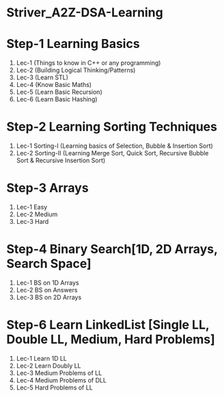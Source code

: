 # Striver_A2Z-DSA-Learning

# Step-1 Learning Basics
1. Lec-1 (Things to know in C++ or any programming)
2. Lec-2 (Building Logical Thinking/Patterns)
3. Lec-3 (Learn STL)
4. Lec-4 (Know Basic Maths)
5. Lec-5 (Learn Basic Recursion)
6. Lec-6 (Learn Basic Hashing)


# Step-2 Learning Sorting Techniques
1. Lec-1 Sorting-I (Learning basics of Selection, Bubble & Insertion Sort)
2. Lec-2 Sorting-II (Learning Merge Sort, Quick Sort, Recursive Bubble Sort & Recursive Insertion Sort)


# Step-3 Arrays 
1. Lec-1 Easy
2. Lec-2 Medium
3. Lec-3 Hard


# Step-4 Binary Search[1D, 2D Arrays, Search Space]
1. Lec-1 BS on 1D Arrays
2. Lec-2 BS on Answers
3. Lec-3 BS on 2D Arrays


# Step-6 Learn LinkedList [Single LL, Double LL, Medium, Hard Problems]
1. Lec-1 Learn 1D LL
2. Lec-2 Learn Doubly LL
3. Lec-3 Medium Problems of LL
4. Lec-4 Medium Problems of DLL
5. Lec-5 Hard Problems of LL
